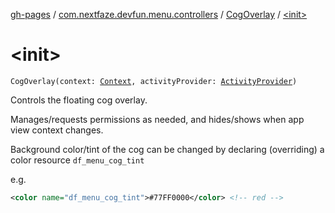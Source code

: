 [gh-pages](../../index.md) / [com.nextfaze.devfun.menu.controllers](../index.md) / [CogOverlay](index.md) / [&lt;init&gt;](./-init-.md)

# &lt;init&gt;

`CogOverlay(context: `[`Context`](https://developer.android.com/reference/android/content/Context.html)`, activityProvider: `[`ActivityProvider`](../../com.nextfaze.devfun.core/-activity-provider.md)`)`

Controls the floating cog overlay.

Manages/requests permissions as needed, and hides/shows when app view context changes.

Background color/tint of the cog can be changed by declaring (overriding) a color resource `df_menu_cog_tint`

e.g.

``` xml
<color name="df_menu_cog_tint">#77FF0000</color> <!-- red -->
```

